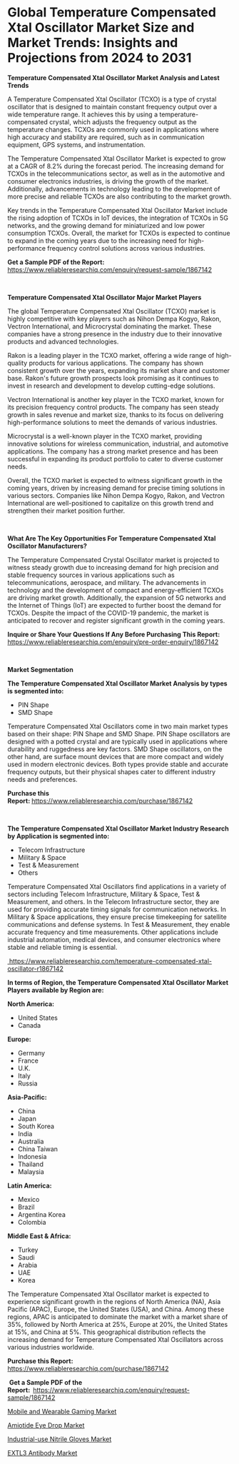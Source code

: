 <p><h1>Global Temperature Compensated Xtal Oscillator Market Size and Market Trends: Insights and Projections from 2024 to 2031</h1></p><p><strong>Temperature Compensated Xtal Oscillator Market Analysis and Latest Trends</strong></p>
<p><p>A Temperature Compensated Xtal Oscillator (TCXO) is a type of crystal oscillator that is designed to maintain constant frequency output over a wide temperature range. It achieves this by using a temperature-compensated crystal, which adjusts the frequency output as the temperature changes. TCXOs are commonly used in applications where high accuracy and stability are required, such as in communication equipment, GPS systems, and instrumentation.</p><p>The Temperature Compensated Xtal Oscillator Market is expected to grow at a CAGR of 8.2% during the forecast period. The increasing demand for TCXOs in the telecommunications sector, as well as in the automotive and consumer electronics industries, is driving the growth of the market. Additionally, advancements in technology leading to the development of more precise and reliable TCXOs are also contributing to the market growth.</p><p>Key trends in the Temperature Compensated Xtal Oscillator Market include the rising adoption of TCXOs in IoT devices, the integration of TCXOs in 5G networks, and the growing demand for miniaturized and low power consumption TCXOs. Overall, the market for TCXOs is expected to continue to expand in the coming years due to the increasing need for high-performance frequency control solutions across various industries.</p></p>
<p><strong>Get a Sample PDF of the Report:&nbsp;</strong> <a href="https://www.reliableresearchiq.com/enquiry/request-sample/1867142">https://www.reliableresearchiq.com/enquiry/request-sample/1867142</a></p>
<p>&nbsp;</p>
<p><strong>Temperature Compensated Xtal Oscillator Major Market Players</strong></p>
<p><p>The global Temperature Compensated Xtal Oscillator (TCXO) market is highly competitive with key players such as Nihon Dempa Kogyo, Rakon, Vectron International, and Microcrystal dominating the market. These companies have a strong presence in the industry due to their innovative products and advanced technologies.</p><p>Rakon is a leading player in the TCXO market, offering a wide range of high-quality products for various applications. The company has shown consistent growth over the years, expanding its market share and customer base. Rakon's future growth prospects look promising as it continues to invest in research and development to develop cutting-edge solutions.</p><p>Vectron International is another key player in the TCXO market, known for its precision frequency control products. The company has seen steady growth in sales revenue and market size, thanks to its focus on delivering high-performance solutions to meet the demands of various industries.</p><p>Microcrystal is a well-known player in the TCXO market, providing innovative solutions for wireless communication, industrial, and automotive applications. The company has a strong market presence and has been successful in expanding its product portfolio to cater to diverse customer needs.</p><p>Overall, the TCXO market is expected to witness significant growth in the coming years, driven by increasing demand for precise timing solutions in various sectors. Companies like Nihon Dempa Kogyo, Rakon, and Vectron International are well-positioned to capitalize on this growth trend and strengthen their market position further.</p></p>
<p>&nbsp;</p>
<p><strong>What Are The Key Opportunities For Temperature Compensated Xtal Oscillator Manufacturers?</strong></p>
<p><p>The Temperature Compensated Crystal Oscillator market is projected to witness steady growth due to increasing demand for high precision and stable frequency sources in various applications such as telecommunications, aerospace, and military. The advancements in technology and the development of compact and energy-efficient TCXOs are driving market growth. Additionally, the expansion of 5G networks and the Internet of Things (IoT) are expected to further boost the demand for TCXOs. Despite the impact of the COVID-19 pandemic, the market is anticipated to recover and register significant growth in the coming years.</p></p>
<p><strong>Inquire or Share Your Questions If Any Before Purchasing This Report:</strong> <a href="https://www.reliableresearchiq.com/enquiry/pre-order-enquiry/1867142">https://www.reliableresearchiq.com/enquiry/pre-order-enquiry/1867142</a></p>
<p>&nbsp;</p>
<p><strong>Market Segmentation</strong></p>
<p><strong>The Temperature Compensated Xtal Oscillator Market Analysis by types is segmented into:</strong></p>
<p><ul><li>PIN Shape</li><li>SMD Shape</li></ul></p>
<p><p>Temperature Compensated Xtal Oscillators come in two main market types based on their shape: PIN Shape and SMD Shape. PIN Shape oscillators are designed with a potted crystal and are typically used in applications where durability and ruggedness are key factors. SMD Shape oscillators, on the other hand, are surface mount devices that are more compact and widely used in modern electronic devices. Both types provide stable and accurate frequency outputs, but their physical shapes cater to different industry needs and preferences.</p></p>
<p><strong>Purchase this Report:&nbsp;</strong><a href="https://www.reliableresearchiq.com/purchase/1867142">https://www.reliableresearchiq.com/purchase/1867142</a></p>
<p>&nbsp;</p>
<p><strong>The Temperature Compensated Xtal Oscillator Market Industry Research by Application is segmented into:</strong></p>
<p><ul><li>Telecom Infrastructure</li><li>Military & Space</li><li>Test & Measurement</li><li>Others</li></ul></p>
<p><p>Temperature Compensated Xtal Oscillators find applications in a variety of sectors including Telecom Infrastructure, Military & Space, Test & Measurement, and others. In the Telecom Infrastructure sector, they are used for providing accurate timing signals for communication networks. In Military & Space applications, they ensure precise timekeeping for satellite communications and defense systems. In Test & Measurement, they enable accurate frequency and time measurements. Other applications include industrial automation, medical devices, and consumer electronics where stable and reliable timing is essential.</p></p>
<p><a href="https://www.reliableresearchiq.com/temperature-compensated-xtal-oscillator-r1867142">&nbsp;https://www.reliableresearchiq.com/temperature-compensated-xtal-oscillator-r1867142</a></p>
<p><strong>In terms of Region, the Temperature Compensated Xtal Oscillator Market Players available by Region are:</strong></p>
<p>
    <p> <strong> North America: </strong>
        <ul>
            <li>United States</li>
            <li>Canada</li>
        </ul>
        </p> 
    <p> <strong> Europe: </strong>
        <ul>
            <li>Germany</li>
            <li>France</li>
            <li>U.K.</li>
            <li>Italy</li>
            <li>Russia</li>
        </ul>
        </p> 
    <p> <strong> Asia-Pacific: </strong>
        <ul>
            <li>China</li>
            <li>Japan</li>
            <li>South Korea</li>
            <li>India</li>
            <li>Australia</li>
            <li>China Taiwan</li>
            <li>Indonesia</li>
            <li>Thailand</li>
            <li>Malaysia</li>
        </ul>
        </p> 
    <p> <strong> Latin America: </strong>
        <ul>
            <li>Mexico</li>
            <li>Brazil</li>
            <li>Argentina Korea</li>
            <li>Colombia</li>
        </ul>
        </p> 
    <p> <strong> Middle East & Africa: </strong>
        <ul>
            <li>Turkey</li>
            <li>Saudi</li>
            <li>Arabia</li>
            <li>UAE</li>
            <li>Korea</li>
        </ul>
    </p>
    </p>
<p><p>The Temperature Compensated Xtal Oscillator market is expected to experience significant growth in the regions of North America (NA), Asia Pacific (APAC), Europe, the United States (USA), and China. Among these regions, APAC is anticipated to dominate the market with a market share of 35%, followed by North America at 25%, Europe at 20%, the United States at 15%, and China at 5%. This geographical distribution reflects the increasing demand for Temperature Compensated Xtal Oscillators across various industries worldwide.</p></p>
<p><strong>Purchase this Report: </strong><a href="https://www.reliableresearchiq.com/purchase/1867142">https://www.reliableresearchiq.com/purchase/1867142</a></p>
<p>&nbsp;<strong>Get a Sample PDF of the Report:&nbsp;&nbsp;</strong><a href="https://www.reliableresearchiq.com/enquiry/request-sample/1867142">https://www.reliableresearchiq.com/enquiry/request-sample/1867142</a></p>
<p><strong></strong></p>
<p><p><a href="https://github.com/AdrianaPaucek2023/Market-Research-Report-List-2/blob/main/mobile-and-wearable-gaming-market.md">Mobile and Wearable Gaming Market</a></p><p><a href="https://www.linkedin.com/pulse/amiotide-eye-drop-market-trends-focusing-insight-forecast-analysis-elghc">Amiotide Eye Drop Market</a></p><p><a href="https://github.com/lorenzaSchmeler/Market-Research-Report-List-2/blob/main/industrial-use-nitrile-gloves-market.md">Industrial-use Nitrile Gloves Market</a></p><p><a href="https://www.linkedin.com/pulse/extl3-antibody-market-global-share-ranking-overall-sales-demand-i2gjf">EXTL3 Antibody Market</a></p></p>
